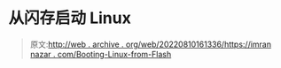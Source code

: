 # 从闪存启动 Linux

> 原文:[http://web . archive . org/web/20220810161336/https://imran nazar . com/Booting-Linux-from-Flash](http://web.archive.org/web/20220810161336/https://imrannazar.com/Booting-Linux-from-Flash)